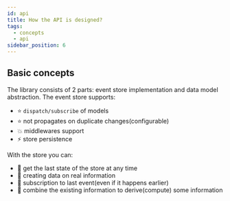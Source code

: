 ```yaml
---
id: api
title: How the API is designed?
tags:
  - concepts
  - api
sidebar_position: 6
---
```


## Basic concepts

The library consists of 2 parts: event store implementation and data model abstraction. The event store supports:
- :star: `dispatch/subscribe` of models
- :star: not propagates on duplicate changes(configurable)
- :boom: middlewares support
- :zap: store persistence

With the store you can:
- :pill: get the last state of the store at any time
- :punch: creating data on real information
- :pushpin: subscription to last event(even if it happens earlier)
- :hammer: combine the existing information to derive(compute) some information
